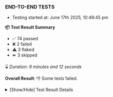 ### END-TO-END TESTS

- Testing started at: June 17th 2025, 10:49:45 pm

**📦 Test Result Summary**

- ✅ 74 passed
- ❌ 2 failed
- ⚠️ 3 flaked
- ⏩ 3 skipped

⌛ _Duration: 9 minutes and 12 seconds_

**Overall Result**: 👎 Some tests failed.



<details>
    <summary>[Show/Hide] Test Result Details</summary>
    <div markdown="1">

| Test | Browser | Test Case | Tags | Result |
| :---: | :---: | :--- | :---: | :---: |
| 1 | chromium-meshery-provider | Add a cluster connection by uploading kubeconfig file |  | ⚠️ |
| 2 | chromium-meshery-provider | Verify Kanvas Details |  | ⚠️ |
| 3 | chromium-meshery-provider | Common UI elements |  | ⚠️ |
| 4 | chromium-meshery-provider | Transition to ignored state and then back to connected state |  | ❌ |
| 5 | chromium-meshery-provider | Transition to not found state and then back to connected state |  | ➖ |
| 6 | chromium-meshery-provider | Delete Kubernetes cluster connections |  | ➖ |
| 7 | chromium-local-provider | Compare test of a performance profile with load generator &quot;fortio&quot; and service mesh &quot;None&quot; |  | ❌ |
| 8 | chromium-local-provider | Delete a performance profile with load generator &quot;fortio&quot; and service mesh &quot;None&quot; |  | ➖ |

</div>
</details>


<!-- To see the full report, please visit our CI/CD pipeline with reporter. -->